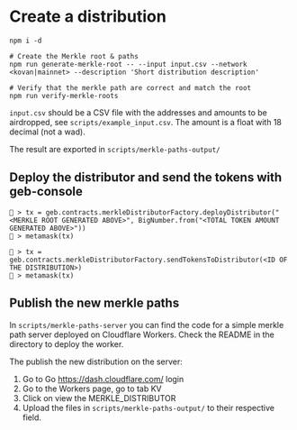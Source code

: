 # Create a distribution


```
npm i -d

# Create the Merkle root & paths 
npm run generate-merkle-root -- --input input.csv --network <kovan|mainnet> --description 'Short distribution description'

# Verify that the merkle path are correct and match the root
npm run verify-merkle-roots
```

`input.csv` should be a CSV file with the addresses and amounts to be airdropped, see `scripts/example_input.csv`. The amount is a float with 18 decimal (not a wad).

The result are exported in `scripts/merkle-paths-output/`

## Deploy the distributor and send the tokens with geb-console
```
🗿 > tx = geb.contracts.merkleDistributorFactory.deployDistributor("<MERKLE ROOT GENERATED ABOVE>", BigNumber.from("<TOTAL TOKEN AMOUNT GENERATED ABOVE>"))
🗿 > metamask(tx)

🗿 > tx = geb.contracts.merkleDistributorFactory.sendTokensToDistributor(<ID OF THE DISTRIBUTION>)
🗿 > metamask(tx)
```

## Publish the new merkle paths

In `scripts/merkle-paths-server` you can find the code for a simple merkle path server deployed on Cloudflare Workers. Check the README in the directory to deploy the worker.

The publish the new distribution on the server:
1. Go to Go https://dash.cloudflare.com/ login
2. Go to the Workers page, go to tab KV 
3. Click on view the MERKLE_DISTRIBUTOR
4. Upload the files in `scripts/merkle-paths-output/` to their respective field.